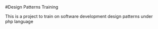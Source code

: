 #Design Patterns Training

This is a project to train on software development design patterns under php language
